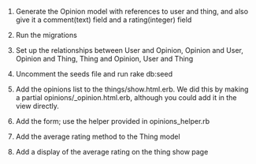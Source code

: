 1. Generate the Opinion model with references to user and thing, and also give it a comment(text) field and a rating(integer) field

2. Run the migrations

3. Set up the relationships between User and Opinion, Opinion and User, Opinion and Thing, Thing and Opinion, User and Thing

4. Uncomment the seeds file and run rake db:seed

5. Add the opinions list to the things/show.html.erb.  We did this by making a partial opinions/_opinion.html.erb, although you could add it in the view directly.

6. Add the form; use the helper provided in opinions_helper.rb

7. Add the average rating method to the Thing model

8. Add a display of the average rating on the thing show page